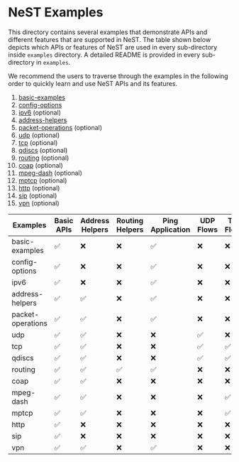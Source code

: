 # NeST Examples

This directory contains several examples that demonstrate APIs and different
features that are supported in NeST. The table shown below depicts which APIs or
features of NeST are used in every sub-directory inside `examples` directory.
A detailed README is provided in every sub-directory in `examples`.

We recommend the users to traverse through the examples in the following order
to quickly learn and use NeST APIs and its features.

1. [basic-examples](./basic-examples/README.md)
2. [config-options](./config-options/README.md)
3. [ipv6](./ipv6/README.md) (optional)
4. [address-helpers](./address-helpers/README.md)
5. [packet-operations](./packet-operations/README.md) (optional)
6. [udp](./udp/README.md) (optional)
7. [tcp](./tcp/README.md) (optional)
8. [qdiscs](./tcp/README.md) (optional)
9. [routing](./routing/README.md) (optional)
10. [coap](./coap/README.md) (optional)
11. [mpeg-dash](./mpeg-dash/README.md) (optional)
12. [mptcp](./mptcp/README.md) (optional)
13. [http](./http/README.md) (optional)
14. [sip](./sip/README.md) (optional)
15. [vpn](./vpn/README.md) (optional)


| Examples          | Basic APIs         | Address Helpers    | Routing Helpers    | Ping Application   | UDP Flows          | TCP Flows          |
|-------------------|--------------------|--------------------|--------------------|--------------------|--------------------|--------------------|
| basic-examples    | :white_check_mark: | :x:                | :x:                | :white_check_mark: | :x:                | :x:                |
| config-options    | :white_check_mark: | :x:                | :x:                | :white_check_mark: | :x:                | :x:                |
| ipv6              | :white_check_mark: | :x:                | :x:                | :white_check_mark: | :x:                | :x:                |
| address-helpers   | :white_check_mark: | :white_check_mark: | :x:                | :white_check_mark: | :x:                | :x:                |
| packet-operations | :white_check_mark: | :white_check_mark: | :x:                | :white_check_mark: | :x:                | :x:                |
| udp               | :white_check_mark: | :white_check_mark: | :x:                | :x:                | :white_check_mark: | :x: |
| tcp               | :white_check_mark: | :white_check_mark: | :x:                | :x:                | :white_check_mark: | :white_check_mark: |
| qdiscs            | :white_check_mark: | :white_check_mark: | :x:                | :x:                | :white_check_mark: | :white_check_mark: |
| routing           | :white_check_mark: | :white_check_mark: | :white_check_mark: | :white_check_mark: | :x:                | :x:                |
|coap               | :white_check_mark: | :white_check_mark: | :x:                | :x:                | :x:                | :x:                |
|mpeg-dash         | :white_check_mark: | :white_check_mark: | :x:                | :x:                | :x:                | :white_check_mark: |
| mptcp             | :white_check_mark: | :white_check_mark: | :x:                | :x:                | :x:                | :white_check_mark: |
| http             | :white_check_mark: | :x:                |  :x:              |:x:             | :x:             | :x: |
| sip             | :white_check_mark: | :x:                | :x:                  |:x:             | :x:                  | :x:                |
| vpn           | :white_check_mark:  | :white_check_mark:  | :x:                  |:white_check_mark: | :x:               | :x:                |
